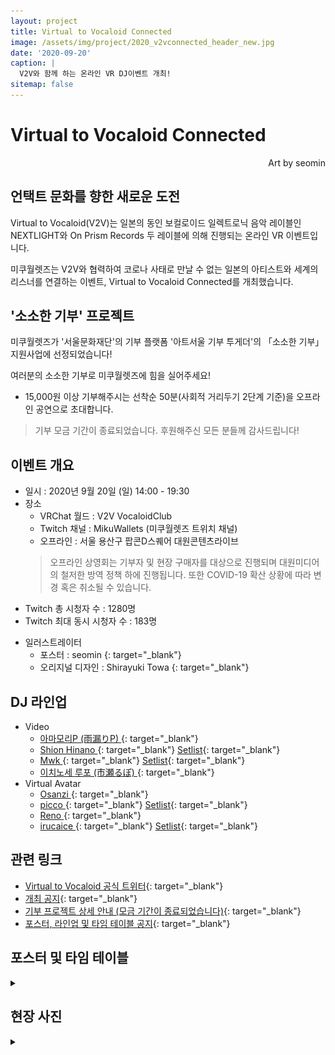 ```yaml
---
layout: project
title: Virtual to Vocaloid Connected
image: /assets/img/project/2020_v2vconnected_header_new.jpg
date: '2020-09-20'
caption: |
  V2V와 함께 하는 온라인 VR DJ이벤트 개최!
sitemap: false
---
```


# Virtual to Vocaloid Connected
<p style="text-align: right;">Art by seomin</p>

## 언택트 문화를 향한 새로운 도전

Virtual to Vocaloid(V2V)는 일본의 동인 보컬로이드 일렉트로닉 음악 레이블인 NEXTLIGHT와 On Prism Records 두 레이블에 의해 진행되는 온라인 VR 이벤트입니다.

미쿠월렛즈는 V2V와 협력하여 코로나 사태로 만날 수 없는 일본의 아티스트와 세계의 리스너를 연결하는 이벤트, Virtual to Vocaloid Connected를 개최했습니다.

## '소소한 기부' 프로젝트
미쿠월렛즈가 '서울문화재단'의 기부 플랫폼 '아트서울 기부 투게더'의 「소소한 기부」 지원사업에 선정되었습니다!

여러분의 소소한 기부로 미쿠월렛즈에 힘을 실어주세요!

- 15,000원 이상 기부해주시는 선착순 50분(사회적 거리두기 2단계 기준)을 오프라인 공연으로 초대합니다.

> 기부 모금 기간이 종료되었습니다. 후원해주신 모든 분들께 감사드립니다!

## 이벤트 개요
- 일시 : 2020년 9월 20일 (일) 14:00 - 19:30
- 장소
  - VRChat 월드 : V2V VocaloidClub
  - Twitch 채널 : MikuWallets (미쿠월렛즈 트위치 채널)
  - 오프라인 : 서울 용산구 팝콘D스퀘어 대원콘텐츠라이브
  > 오프라인 상영회는 기부자 및 현장 구매자를 대상으로 진행되며 대원미디어의 철저한 방역 정책 하에 진행됩니다. 또한 COVID-19 확산 상황에 따라 변경 혹은 취소될 수 있습니다.

* Twitch 총 시청자 수 : 1280명
* Twitch 최대 동시 시청자 수 : 183명

- 일러스트레이터
  - 포스터 : seomin [<i class="fab fa-twitter" style="color: #1DA1F2;"></i>](https://twitter.com/xseomin){: target="_blank"}
  - 오리지널 디자인 : Shirayuki Towa [<i class="fab fa-twitter" style="color: #1DA1F2;"></i>](https://twitter.com/ShirayukiTowa){: target="_blank"}

## DJ 라인업
- Video
  - [아마모리P (雨漏りP) <i class="fab fa-twitter"></i>](https://twitter.com/Amamori_P){: target="_blank"}
  - [Shion Hinano <i class="fab fa-twitter"></i>](https://twitter.com/shion_hinano){: target="_blank"} [Setlist](https://twitter.com/shion_hinano/status/1307655875297861637?s=20){: target="_blank"}
  - [Mwk <i class="fab fa-twitter"></i>](https://twitter.com/Mwk_094){: target="_blank"} [Setlist](https://twitter.com/Mwk_094/status/1307664390003466245?s=20){: target="_blank"}
  - [이치노세 루포 (市瀬るぽ) <i class="fab fa-twitter"></i>](https://twitter.com/LUPO_Reportage){: target="_blank"}
- Virtual Avatar
  - [Osanzi <i class="fab fa-twitter"></i>](https://twitter.com/3_o_clocker){: target="_blank"}
  - [picco <i class="fab fa-twitter"></i>](https://twitter.com/picco_xxx){: target="_blank"} [Setlist](https://twitter.com/picco_xxx/status/1307665319398264832?s=20){: target="_blank"}
  - [Reno <i class="fab fa-twitter"></i>](https://twitter.com/reno_gtgtgt){: target="_blank"}
  - [irucaice <i class="fab fa-twitter"></i>](https://twitter.com/irucaice){: target="_blank"} [Setlist](https://twitter.com/irucaice/status/1307653856235384832?s=20){: target="_blank"}
  


## 관련 링크
- [Virtual to Vocaloid 공식 트위터](https://twitter.com/v2v_official){: target="_blank"}
- [개최 공지](https://twitter.com/MikuWallets/status/1297866301407236098){: target="_blank"}
- [기부 프로젝트 상세 안내 (모금 기간이 종료되었습니다)](https://givetogether.sfac.or.kr:444/html/give/give_soso2.asp?SearchKey=&SearchValue=&SearchStatus=1&SearchProjectTypeCd=01&Page=7&flag=READ&ProjectIdx=344){: target="_blank"}
- [포스터, 라인업 및 타임 테이블 공지](https://twitter.com/MikuWallets/status/1301837591986143234){: target="_blank"}

## 포스터 및 타임 테이블
<details>
<summary data-closed="펼치기" data-open="접기"></summary>
<!-- 스타일 적용시 div 래핑 -->
<div markdown="1" style="padding: 15px 0">

![poster](/assets/img/project/2020_v2vconnected_poster.jpg)

![timetable](/assets/img/project/2020_v2vconnected_timetable.jpg)

</div>
</details>

## 현장 사진
<details>
<summary data-closed="펼치기" data-open="접기"></summary>
<!-- 스타일 적용시 div 래핑 -->
<div markdown="1" style="padding: 15px 0">

![photo1](/assets/img/project/2020_09_v2vconnected_photo_off1.jpg)

![photo2](/assets/img/project/2020_09_v2vconnected_photo_off2.jpg)

</div>
</details>